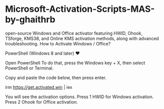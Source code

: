 # Microsoft-Activation-Scripts-MAS-by-ghaithrb
open-source Windows and Office activator featuring HWID, Ohook, TSforge, KMS38, and Online KMS activation methods, along with advanced troubleshooting.
How to Activate Windows / Office?

PowerShell (Windows 8 and later) ❤️

Open PowerShell
To do that, press the Windows key + X, then select PowerShell or Terminal.

Copy and paste the code below, then press enter.

irm https://get.activated.win | iex

You will see the activation options.
Press 1 HWID for Windows activation.
Press 2 Ohook for Office activation.
